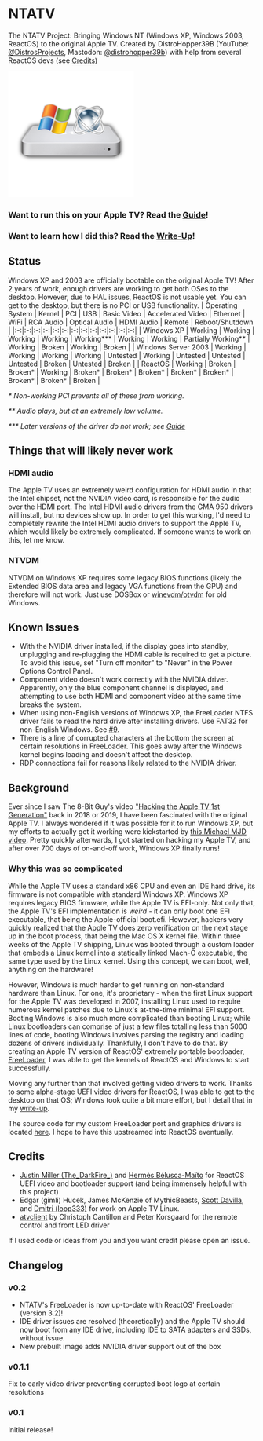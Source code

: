 # NTATV
The NTATV Project: Bringing Windows NT (Windows XP, Windows 2003, ReactOS) to the original Apple TV. Created by DistroHopper39B (YouTube: [@DistrosProjects](https://youtube.com/@DistrosProjects), Mastodon: [@distrohopper39b](https://bitbang.social/@distrohopper39b)) with help from several ReactOS devs (see [Credits](#credits))


![NTATV Logo](NTATV_Logo_256.png)

### Want to run this on your Apple TV? Read the [Guide](Docs/Guide.md)!
### Want to learn how I did this? Read the [Write-Up](Docs/Write-Up.md)!
## Status
Windows XP and 2003 are officially bootable on the original Apple TV! After 2 years of work, enough drivers are working to get both OSes to the desktop. However, due to HAL issues, ReactOS is not usable yet. You can get to the desktop, but there is no PCI or USB functionality.
| Operating System | Kernel | PCI | USB | Basic Video | Accelerated Video | Ethernet | WiFi | RCA Audio | Optical Audio | HDMI Audio | Remote | Reboot/Shutdown |
|:-:|:-:|:-:|:-:|:-:|:-:|:-:|:-:|:-:|:-:|:-:|:-:|:-:|
| Windows XP | Working | Working | Working | Working | Working*** | Working | Working | Partially Working** | Working | Broken | Working | Broken |
| Windows Server 2003 | Working | Working | Working | Working | Untested | Working | Untested | Untested | Untested | Broken | Untested | Broken |
| ReactOS | Working | Broken | Broken* | Working | Broken* | Broken* | Broken* | Broken* | Broken* | Broken* | Broken* | Broken |

*\* Non-working PCI prevents all of these from working.*

*\*\* Audio plays, but at an extremely low volume.*

*\*\*\* Later versions of the driver do not work; see [Guide](Docs/Guide.md#nvidia-graphics)*


## Things that will likely never work
### HDMI audio
The Apple TV uses an extremely weird configuration for HDMI audio in that the Intel chipset, not the NVIDIA video card, is responsible for the audio over the HDMI port. The Intel HDMI audio drivers from the GMA 950 drivers will install, but no devices show up. In order to get this working, I'd need to completely rewrite the Intel HDMI audio drivers to support the Apple TV, which would likely be extremely complicated. If someone wants to work on this, let me know.

### NTVDM
NTVDM on Windows XP requires some legacy BIOS functions (likely the Extended BIOS data area and legacy VGA functions from the GPU) and therefore will not work. Just use DOSBox or [winevdm/otvdm](https://github.com/otya128/winevdm/releases) for old Windows.

## Known Issues
* With the NVIDIA driver installed, if the display goes into standby, unplugging and re-plugging the HDMI cable is required to get a picture. To avoid this issue, set "Turn off monitor" to "Never" in the Power Options Control Panel.
* Component video doesn't work correctly with the NVIDIA driver. Apparently, only the blue component channel is displayed, and attempting to use both HDMI and component video at the same time breaks the system. 
* When using non-English versions of Windows XP, the FreeLoader NTFS driver fails to read the hard drive after installing drivers. Use FAT32 for non-English Windows. See [#9](https://github.com/DistroHopper39B/NTATV/issues/9).
* There is a line of corrupted characters at the bottom the screen at certain resolutions in FreeLoader. This goes away after the Windows kernel begins loading and doesn't affect the desktop.
* RDP connections fail for reasons likely related to the NVIDIA driver.

## Background
Ever since I saw The 8-Bit Guy's video ["Hacking the Apple TV 1st Generation"](https://youtu.be/Q9Acyy9lGSM) back in 2018 or 2019, I have been fascinated with the original Apple TV. I always wondered if it was possible for it to run Windows XP, but my efforts to actually get it working were kickstarted by [this Michael MJD video](https://youtu.be/3rBFkwtaQbU). Pretty quickly afterwards, I got started on hacking my Apple TV, and after over 700 days of on-and-off work, Windows XP finally runs!
### Why this was so complicated
While the Apple TV uses a standard x86 CPU and even an IDE hard drive, its firmware is not compatible with standard Windows XP. Windows XP requires legacy BIOS firmware, while the Apple TV is EFI-only. Not only that, the Apple TV's EFI implementation is *weird* - it can only boot one EFI executable, that being the Apple-official boot.efi. However, hackers very quickly realized that the Apple TV does zero verification on the next stage up in the boot process, that being the Mac OS X kernel file. Within three weeks of the Apple TV shipping, Linux was booted through a custom loader that embeds a Linux kernel into a statically linked Mach-O executable, the same type used by the Linux kernel. Using this concept, we can boot, well, anything on the hardware!

However, Windows is much harder to get running on non-standard hardware than Linux. For one, it's proprietary - when the first Linux support for the Apple TV was developed in 2007, installing Linux used to require numerous kernel patches due to Linux's at-the-time minimal EFI support. Booting Windows is also much more complicated than booting Linux; while Linux bootloaders can comprise of just a few files totalling less than 5000 lines of code, booting Windows involves parsing the registry and loading dozens of drivers individually. Thankfully, I don't have to do that. By creating an Apple TV version of ReactOS' extremely portable bootloader, [FreeLoader](https://reactos.org/wiki/FreeLoader), I was able to get the kernels of ReactOS and Windows to start successfully.

Moving any further than that involved getting video drivers to work. Thanks to some alpha-stage UEFI video drivers for ReactOS, I was able to get to the desktop on that OS; Windows took quite a bit more effort, but I detail that in my [write-up](Docs/Write-Up.md). 

The source code for my custom FreeLoader port and graphics drivers is located [here](https://github.com/DistroHopper39B/reactos). I hope to have this upstreamed into ReactOS eventually.

## Credits
* [Justin Miller (The_DarkFire_)](https://github.com/DarkFire01) and [Hermès Bélusca-Maïto](https://github.com/hbelusca) for ReactOS UEFI video and bootloader support (and being immensely helpful with this project)
* Edgar (gimli) Hucek, James McKenzie of MythicBeasts, [Scott Davilla](https://github.com/davilla), and [Dmitri (loop333)](https://github.com/loop333) for work on Apple TV Linux.
* [atvclient](https://github.com/Evinyatar/atvclient) by Christoph Cantillon and Peter Korsgaard for the remote control and front LED driver

If I used code or ideas from you and you want credit please open an issue.

## Changelog
### v0.2
* NTATV's FreeLoader is now up-to-date with ReactOS' FreeLoader (version 3.2)!
* IDE driver issues are resolved (theoretically) and the Apple TV should now boot from any IDE drive, including IDE to SATA adapters and SSDs, without issue.
* New prebuilt image adds NVIDIA driver support out of the box

### v0.1.1 
Fix to early video driver preventing corrupted boot logo at certain resolutions

### v0.1
Initial release!
